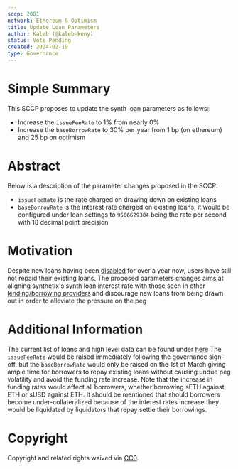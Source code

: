 ```yaml
---
sccp: 2081
network: Ethereum & Optimism
title: Update Loan Parameters
author: Kaleb (@kaleb-keny)
status: Vote_Pending
created: 2024-02-19
type: Governance
---
```


# Simple Summary

This SCCP proposes to update the synth loan parameters as follows::
- Increase the `issueFeeRate` to 1% from nearly 0%
- Increase the `baseBorrowRate` to 30% per year from 1 bp (on ethereum) and 25 bp on optimism

# Abstract

Below is a description of the parameter changes proposed in the SCCP:
- `issueFeeRate` is the rate charged on drawing down on existing loans
- `baseBorrowRate` is the interest rate charged on existing loans, it would be configured under loan settings to `9506629384` being the rate per second with 18 decimal point precision

# Motivation

Despite new loans having been [disabled](https://sips.synthetix.io/sccp/sccp-273/) for over a year now, users have still not repaid their existing loans. The proposed parameters changes aims at aligning synthetix's synth loan interest rate with those seen in other [lending/borrowing providers](https://app.aave.com/reserve-overview/?underlyingAsset=0x8c6f28f2f1a3c87f0f938b96d27520d9751ec8d9&marketName=proto_optimism_v3) and discourage new loans from being drawn out in order to alleviate the pressure on the peg

# Additional Information

The current list of loans and high level data can be found under [here](https://docs.google.com/spreadsheets/d/1BGfIJYuE2RZEybyrHGlmOJlMRpfN31H9k83yq61VHwo/edit?usp=sharing)
The `issueFeeRate` would be raised immediately following the governance sign-off, but the `baseBorrowRate` would only be raised on the 1st of March giving ample time for borrowers to repay existing loans without causing undue peg volatility and avoid the funding rate increase.
Note that the increase in funding rates would affect all borrowers, whether borrowing sETH against ETH or sUSD against ETH.
It should be mentioned that should borrowers become under-collateralized because of the interest rates increase they would be liquidated by liquidators that repay settle their borrowings.


# Copyright

Copyright and related rights waived via [CC0](https://creativecommons.org/publicdomain/zero/1.0/).


